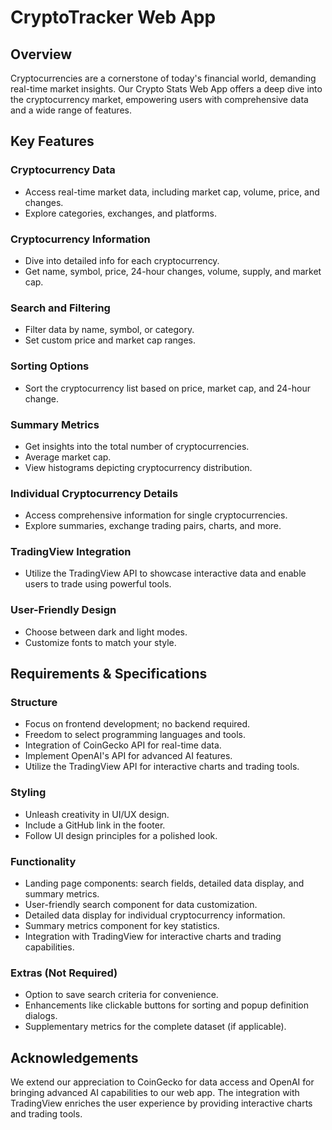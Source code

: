 # CryptoTracker Web App

## Overview

Cryptocurrencies are a cornerstone of today's financial world, demanding real-time market insights. Our Crypto Stats Web App offers a deep dive into the cryptocurrency market, empowering users with comprehensive data and a wide range of features.

## Key Features

### Cryptocurrency Data
- Access real-time market data, including market cap, volume, price, and changes.
- Explore categories, exchanges, and platforms.

### Cryptocurrency Information
- Dive into detailed info for each cryptocurrency.
- Get name, symbol, price, 24-hour changes, volume, supply, and market cap.

### Search and Filtering
- Filter data by name, symbol, or category.
- Set custom price and market cap ranges.

### Sorting Options
- Sort the cryptocurrency list based on price, market cap, and 24-hour change.

### Summary Metrics
- Get insights into the total number of cryptocurrencies.
- Average market cap.
- View histograms depicting cryptocurrency distribution.

### Individual Cryptocurrency Details
- Access comprehensive information for single cryptocurrencies.
- Explore summaries, exchange trading pairs, charts, and more.

### TradingView Integration
- Utilize the TradingView API to showcase interactive data and enable users to trade using powerful tools.

### User-Friendly Design
- Choose between dark and light modes.
- Customize fonts to match your style.

## Requirements & Specifications

### Structure
- Focus on frontend development; no backend required.
- Freedom to select programming languages and tools.
- Integration of CoinGecko API for real-time data.
- Implement OpenAI's API for advanced AI features.
- Utilize the TradingView API for interactive charts and trading tools.

### Styling
- Unleash creativity in UI/UX design.
- Include a GitHub link in the footer.
- Follow UI design principles for a polished look.

### Functionality
- Landing page components: search fields, detailed data display, and summary metrics.
- User-friendly search component for data customization.
- Detailed data display for individual cryptocurrency information.
- Summary metrics component for key statistics.
- Integration with TradingView for interactive charts and trading capabilities.

### Extras (Not Required)
- Option to save search criteria for convenience.
- Enhancements like clickable buttons for sorting and popup definition dialogs.
- Supplementary metrics for the complete dataset (if applicable).

## Acknowledgements

We extend our appreciation to CoinGecko for data access and OpenAI for bringing advanced AI capabilities to our web app. The integration with TradingView enriches the user experience by providing interactive charts and trading tools.
